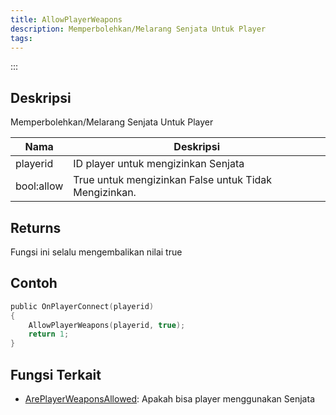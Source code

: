 ```yaml
---
title: AllowPlayerWeapons
description: Memperbolehkan/Melarang Senjata Untuk Player
tags:
---
```


<VersionWarnID version='omp v1.1.0.2612' />

:::

## Deskripsi

Memperbolehkan/Melarang Senjata Untuk Player

| Nama     | Deskripsi                              |
| -------- | -------------------------------------- |
| playerid | ID player untuk mengizinkan Senjata   |
| bool:allow| True untuk mengizinkan False untuk Tidak Mengizinkan. |

## Returns

Fungsi ini selalu mengembalikan nilai true

## Contoh

```c
public OnPlayerConnect(playerid)
{
    AllowPlayerWeapons(playerid, true);
    return 1;
}
```

## Fungsi Terkait

- [ArePlayerWeaponsAllowed](ArePlayerWeaponsAllowed): Apakah bisa player menggunakan Senjata
